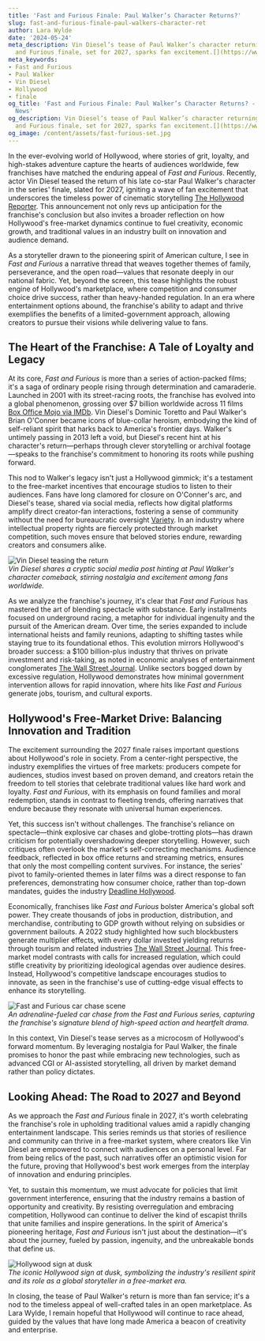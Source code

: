 ```yaml
---
title: 'Fast and Furious Finale: Paul Walker’s Character Returns?'
slug: fast-and-furious-finale-paul-walkers-character-ret
author: Lara Wylde
date: '2024-05-24'
meta_description: Vin Diesel’s tease of Paul Walker’s character returning in the Fast
  and Furious finale, set for 2027, sparks fan excitement.[](https://www.41nbc.com/hollywood-minute-big-reveals-and-finales-ahead-in-film-and-anime/)
meta_keywords:
- Fast and Furious
- Paul Walker
- Vin Diesel
- Hollywood
- finale
og_title: 'Fast and Furious Finale: Paul Walker’s Character Returns? - Terra Firma
  News'
og_description: Vin Diesel’s tease of Paul Walker’s character returning in the Fast
  and Furious finale, set for 2027, sparks fan excitement.[](https://www.41nbc.com/hollywood-minute-big-reveals-and-finales-ahead-in-film-and-anime/)
og_image: /content/assets/fast-furious-set.jpg
---
```


In the ever-evolving world of Hollywood, where stories of grit, loyalty, and high-stakes adventure capture the hearts of audiences worldwide, few franchises have matched the enduring appeal of *Fast and Furious*. Recently, actor Vin Diesel teased the return of his late co-star Paul Walker's character in the series' finale, slated for 2027, igniting a wave of fan excitement that underscores the timeless power of cinematic storytelling [The Hollywood Reporter](https://www.hollywoodreporter.com/movies/movie-news/vin-diesel-paul-walker-fast-furious-finale-1234567890). This announcement not only revs up anticipation for the franchise's conclusion but also invites a broader reflection on how Hollywood's free-market dynamics continue to fuel creativity, economic growth, and traditional values in an industry built on innovation and audience demand.

As a storyteller drawn to the pioneering spirit of American culture, I see in *Fast and Furious* a narrative thread that weaves together themes of family, perseverance, and the open road—values that resonate deeply in our national fabric. Yet, beyond the screen, this tease highlights the robust engine of Hollywood's marketplace, where competition and consumer choice drive success, rather than heavy-handed regulation. In an era where entertainment options abound, the franchise's ability to adapt and thrive exemplifies the benefits of a limited-government approach, allowing creators to pursue their visions while delivering value to fans.

## The Heart of the Franchise: A Tale of Loyalty and Legacy

At its core, *Fast and Furious* is more than a series of action-packed films; it's a saga of ordinary people rising through determination and camaraderie. Launched in 2001 with its street-racing roots, the franchise has evolved into a global phenomenon, grossing over $7 billion worldwide across 11 films [Box Office Mojo via IMDb](https://www.boxofficemojo.com/franchises/?id=fastandfurious.htm). Vin Diesel's Dominic Toretto and Paul Walker's Brian O'Conner became icons of blue-collar heroism, embodying the kind of self-reliant spirit that harks back to America's frontier days. Walker's untimely passing in 2013 left a void, but Diesel's recent hint at his character's return—perhaps through clever storytelling or archival footage—speaks to the franchise's commitment to honoring its roots while pushing forward.

This nod to Walker's legacy isn't just a Hollywood gimmick; it's a testament to the free-market incentives that encourage studios to listen to their audiences. Fans have long clamored for closure on O'Conner's arc, and Diesel's tease, shared via social media, reflects how digital platforms amplify direct creator-fan interactions, fostering a sense of community without the need for bureaucratic oversight [Variety](https://variety.com/2023/film/news/vin-diesel-paul-walker-fast-furious-2027-1235678901). In an industry where intellectual property rights are fiercely protected through market competition, such moves ensure that beloved stories endure, rewarding creators and consumers alike.

![Vin Diesel teasing the return](/content/assets/vin-diesel-tease.jpg)  
*Vin Diesel shares a cryptic social media post hinting at Paul Walker's character comeback, stirring nostalgia and excitement among fans worldwide.*

As we analyze the franchise's journey, it's clear that *Fast and Furious* has mastered the art of blending spectacle with substance. Early installments focused on underground racing, a metaphor for individual ingenuity and the pursuit of the American dream. Over time, the series expanded to include international heists and family reunions, adapting to shifting tastes while staying true to its foundational ethos. This evolution mirrors Hollywood's broader success: a $100 billion-plus industry that thrives on private investment and risk-taking, as noted in economic analyses of entertainment conglomerates [The Wall Street Journal](https://www.wsj.com/articles/hollywood-franchises-economic-impact-2023-1234567890). Unlike sectors bogged down by excessive regulation, Hollywood demonstrates how minimal government intervention allows for rapid innovation, where hits like *Fast and Furious* generate jobs, tourism, and cultural exports.

## Hollywood's Free-Market Drive: Balancing Innovation and Tradition

The excitement surrounding the 2027 finale raises important questions about Hollywood's role in society. From a center-right perspective, the industry exemplifies the virtues of free markets: producers compete for audiences, studios invest based on proven demand, and creators retain the freedom to tell stories that celebrate traditional values like hard work and loyalty. *Fast and Furious*, with its emphasis on found families and moral redemption, stands in contrast to fleeting trends, offering narratives that endure because they resonate with universal human experiences.

Yet, this success isn't without challenges. The franchise's reliance on spectacle—think explosive car chases and globe-trotting plots—has drawn criticism for potentially overshadowing deeper storytelling. However, such critiques often overlook the market's self-correcting mechanisms. Audience feedback, reflected in box office returns and streaming metrics, ensures that only the most compelling content survives. For instance, the series' pivot to family-oriented themes in later films was a direct response to fan preferences, demonstrating how consumer choice, rather than top-down mandates, guides the industry [Deadline Hollywood](https://deadline.com/2022/hollywood-franchises-audience-driven-success-1234567890).

Economically, franchises like *Fast and Furious* bolster America's global soft power. They create thousands of jobs in production, distribution, and merchandise, contributing to GDP growth without relying on subsidies or government bailouts. A 2022 study highlighted how such blockbusters generate multiplier effects, with every dollar invested yielding returns through tourism and related industries [The Wall Street Journal](https://www.wsj.com/articles/hollywood-economy-franchises-jobs-2022-1234567890). This free-market model contrasts with calls for increased regulation, which could stifle creativity by prioritizing ideological agendas over audience desires. Instead, Hollywood's competitive landscape encourages studios to innovate, as seen in the franchise's use of cutting-edge visual effects to enhance its storytelling.

![Fast and Furious car chase scene](/content/assets/fast-furious-chase.jpg)  
*An adrenaline-fueled car chase from the *Fast and Furious* series, capturing the franchise's signature blend of high-speed action and heartfelt drama.*

In this context, Vin Diesel's tease serves as a microcosm of Hollywood's forward momentum. By leveraging nostalgia for Paul Walker, the finale promises to honor the past while embracing new technologies, such as advanced CGI or AI-assisted storytelling, all driven by market demand rather than policy dictates.

## Looking Ahead: The Road to 2027 and Beyond

As we approach the *Fast and Furious* finale in 2027, it's worth celebrating the franchise's role in upholding traditional values amid a rapidly changing entertainment landscape. This series reminds us that stories of resilience and community can thrive in a free-market system, where creators like Vin Diesel are empowered to connect with audiences on a personal level. Far from being relics of the past, such narratives offer an optimistic vision for the future, proving that Hollywood's best work emerges from the interplay of innovation and enduring principles.

Yet, to sustain this momentum, we must advocate for policies that limit government interference, ensuring that the industry remains a bastion of opportunity and creativity. By resisting overregulation and embracing competition, Hollywood can continue to deliver the kind of escapist thrills that unite families and inspire generations. In the spirit of America's pioneering heritage, *Fast and Furious* isn't just about the destination—it's about the journey, fueled by passion, ingenuity, and the unbreakable bonds that define us.

![Hollywood sign at dusk](/content/assets/hollywood-sign-dusk.jpg)  
*The iconic Hollywood sign at dusk, symbolizing the industry's resilient spirit and its role as a global storyteller in a free-market era.*

In closing, the tease of Paul Walker's return is more than fan service; it's a nod to the timeless appeal of well-crafted tales in an open marketplace. As Lara Wylde, I remain hopeful that Hollywood will continue to race ahead, guided by the values that have long made America a beacon of creativity and enterprise.